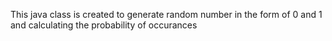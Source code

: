 This java class is created to generate random number in the form of 0 and 1 and calculating the probability of occurances 
